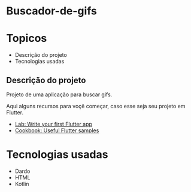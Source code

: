 # Buscador-de-gifs

# Topicos
- Descrição do projeto
- Tecnologias usadas

## Descrição do projeto

Projeto de uma aplicação para buscar gifs.

Aqui alguns recursos para voçê começar, caso esse seja seu projeto em Flutter.

- [Lab: Write your first Flutter app](https://docs.flutter.dev/get-started/codelab)
- [Cookbook: Useful Flutter samples](https://docs.flutter.dev/cookbook)

# Tecnologias usadas
- Dardo
- HTML
- Kotlin
